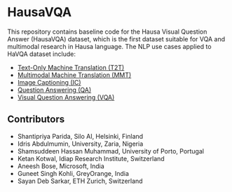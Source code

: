 # HausaVQA

This repository contains baseline code for the Hausa Visual Question Answer (HausaVQA) dataset, which is the first dataset suitable for VQA and multimodal research in Hausa language. The NLP use cases applied to HaVQA dataset include:

* [Text-Only Machine Translation (T2T)](https://github.com/shantipriyap/HausaVQA/tree/main/T2T)
* [Multimodal Machine Translation (MMT)](https://github.com/shantipriyap/HausaVQA/tree/main/MMT)
* [Image Captioning (IC)](https://github.com/shantipriyap/HausaVQA/tree/main/IC)
* [Question Answering (QA)](https://github.com/shantipriyap/HausaVQA/tree/main/QA)
* [Visual Question Answering (VQA)](https://github.com/shantipriyap/HausaVQA/tree/main/VQA)


## Contributors

* Shantipriya Parida, Silo AI, Helsinki, Finland
* Idris Abdulmumin, University, Zaria, Nigeria
* Shamsuddeen Hassan Muhammad, University of Porto, Portugal
* Ketan Kotwal, Idiap Research Institute, Switzerland
* Aneesh Bose, Microsoft, India
* Guneet Singh Kohli, GreyOrange, India
* Sayan Deb Sarkar, ETH Zurich, Switzerland



